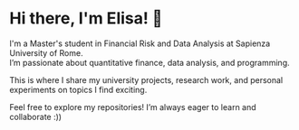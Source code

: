 # Hi there, I'm Elisa! 👋

I'm a Master's student in Financial Risk and Data Analysis at Sapienza University of Rome.  
I’m passionate about quantitative finance, data analysis, and programming.

This is where I share my university projects, research work, and personal experiments on topics I find exciting.

Feel free to explore my repositories! I’m always eager to learn and collaborate :))
